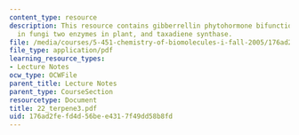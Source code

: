 ```yaml
---
content_type: resource
description: This resource contains gibberrellin phytohormone bifunctional enzyme
  in fungi two enzymes in plant, and taxadiene synthase.
file: /media/courses/5-451-chemistry-of-biomolecules-i-fall-2005/176ad2fefd4d56bee4317f49dd58b8fd_22_terpene3.pdf
file_type: application/pdf
learning_resource_types:
- Lecture Notes
ocw_type: OCWFile
parent_title: Lecture Notes
parent_type: CourseSection
resourcetype: Document
title: 22_terpene3.pdf
uid: 176ad2fe-fd4d-56be-e431-7f49dd58b8fd
---
```

